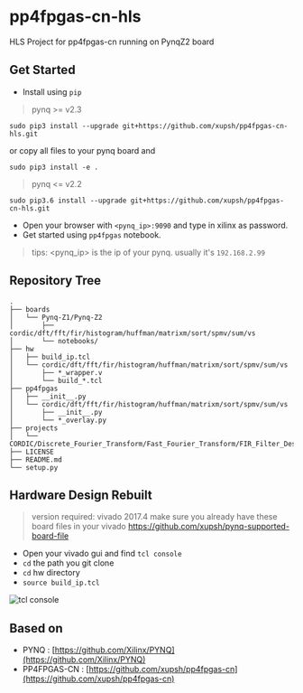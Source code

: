 # pp4fpgas-cn-hls
HLS Project for pp4fpgas-cn running on PynqZ2 board

## Get Started

- Install using `pip`
> pynq >= v2.3

```console
sudo pip3 install --upgrade git+https://github.com/xupsh/pp4fpgas-cn-hls.git
```

or copy all files to your pynq board and
```console
sudo pip3 install -e .
```
> pynq <= v2.2

```console
sudo pip3.6 install --upgrade git+https://github.com/xupsh/pp4fpgas-cn-hls.git
```

- Open your browser with `<pynq_ip>:9090` and type in xilinx as password.
- Get started using `pp4fpgas` notebook.

> tips: <pynq_ip> is the ip of your pynq. usually it's `192.168.2.99`

## Repository Tree
```
.
├── boards
│   └── Pynq-Z1/Pynq-Z2
│   	├── cordic/dft/fft/fir/histogram/huffman/matrixm/sort/spmv/sum/vs
│   	└── notebooks/
├── hw
│   ├── build_ip.tcl
│   └── cordic/dft/fft/fir/histogram/huffman/matrixm/sort/spmv/sum/vs
│   	├── *_wrapper.v
│   	└── build_*.tcl
├── pp4fpgas
│   ├── __init__.py
│   └── cordic/dft/fft/fir/histogram/huffman/matrixm/sort/spmv/sum/vs
│   	├── __init__.py
│   	└── *_overlay.py
├── projects
│   └── CORDIC/Discrete_Fourier_Transform/Fast_Fourier_Transform/FIR_Filter_Design/Phase_Detector/OFDM_Receiver/FM_Demodulator
├── LICENSE
├── README.md
└── setup.py
```

## Hardware Design Rebuilt
> version required: vivado 2017.4
> make sure you already have these board files in your vivado
> https://github.com/xupsh/pynq-supported-board-file

- Open your vivado gui and find `tcl console`
- `cd` the path you git clone
- `cd` hw directory
- `source build_ip.tcl`

![tcl console](./boards/Pynq-Z1/notebooks/data/tclconsole.png)

## Based on
- PYNQ : [https://github.com/Xilinx/PYNQ](https://github.com/Xilinx/PYNQ)
- PP4FPGAS-CN : [https://github.com/xupsh/pp4fpgas-cn](https://github.com/xupsh/pp4fpgas-cn)
